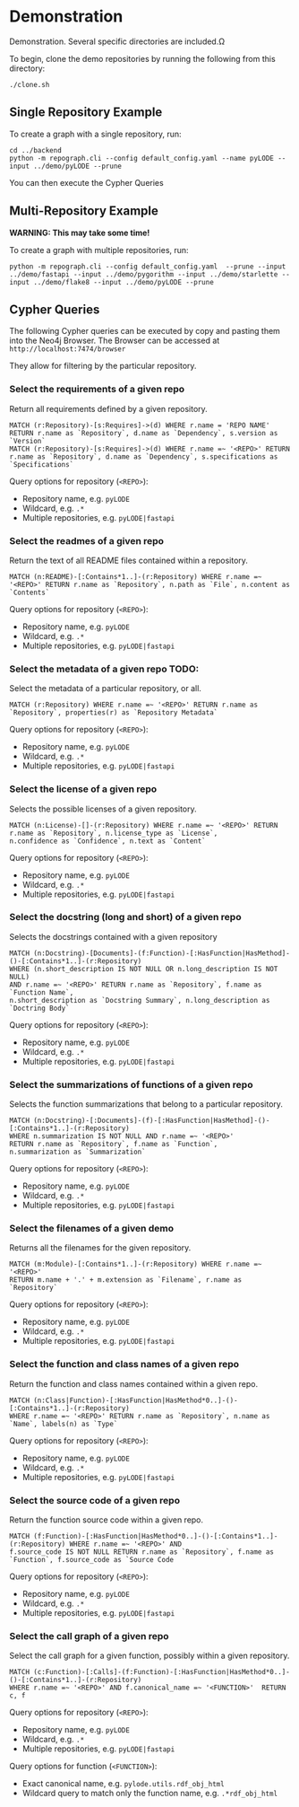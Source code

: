 # Demonstration

Demonstration. Several specific directories are included.Ω

To begin, clone the demo repositories by running the following from this directory:

```shell
./clone.sh
```

## Single Repository Example

To create a graph with a single repository, run:

```shell
cd ../backend
python -m repograph.cli --config default_config.yaml --name pyLODE --input ../demo/pyLODE --prune
```

You can then execute the Cypher Queries

## Multi-Repository Example

**WARNING: This may take some time!**

To create a graph with multiple repositories, run:

```shell
python -m repograph.cli --config default_config.yaml  --prune --input ../demo/fastapi --input ../demo/pygorithm --input ../demo/starlette --input ../demo/flake8 --input ../demo/pyLODE --prune
```

## Cypher Queries

The following Cypher queries can be executed by copy and pasting them into the
Neo4j Browser. The Browser can be accessed at `http://localhost:7474/browser`

They allow for filtering by the particular repository.

### Select the requirements of a given repo

Return all requirements defined by a given repository.

```
MATCH (r:Repository)-[s:Requires]->(d) WHERE r.name = 'REPO NAME' RETURN r.name as `Repository`, d.name as `Dependency`, s.version as `Version`
MATCH (r:Repository)-[s:Requires]->(d) WHERE r.name =~ '<REPO>' RETURN r.name as `Repository`, d.name as `Dependency`, s.specifications as `Specifications`

```

Query options for repository (`<REPO>`):

- Repository name, e.g. `pyLODE`
- Wildcard, e.g. `.*`
- Multiple repositories, e.g. `pyLODE|fastapi`

### Select the readmes of a given repo

Return the text of all README files contained within a repository.

```
MATCH (n:README)-[:Contains*1..]-(r:Repository) WHERE r.name =~ '<REPO>' RETURN r.name as `Repository`, n.path as `File`, n.content as `Contents`
```

Query options for repository (`<REPO>`):

- Repository name, e.g. `pyLODE`
- Wildcard, e.g. `.*`
- Multiple repositories, e.g. `pyLODE|fastapi`

### Select the metadata of a given repo TODO:

Select the metadata of a particular repository, or all.

```
MATCH (r:Repository) WHERE r.name =~ '<REPO>' RETURN r.name as `Repository`, properties(r) as `Repository Metadata`
```

Query options for repository (`<REPO>`):

- Repository name, e.g. `pyLODE`
- Wildcard, e.g. `.*`
- Multiple repositories, e.g. `pyLODE|fastapi`

### Select the license of a given repo

Selects the possible licenses of a given repository.

```
MATCH (n:License)-[]-(r:Repository) WHERE r.name =~ '<REPO>' RETURN r.name as `Repository`, n.license_type as `License`,
n.confidence as `Confidence`, n.text as `Content`
```

Query options for repository (`<REPO>`):

- Repository name, e.g. `pyLODE`
- Wildcard, e.g. `.*`
- Multiple repositories, e.g. `pyLODE|fastapi`

### Select the docstring (long and short) of a given repo

Selects the docstrings contained with a given repository

```
MATCH (n:Docstring)-[Documents]-(f:Function)-[:HasFunction|HasMethod]-()-[:Contains*1..]-(r:Repository)
WHERE (n.short_description IS NOT NULL OR n.long_description IS NOT NULL)
AND r.name =~ '<REPO>' RETURN r.name as `Repository`, f.name as `Function Name`,
n.short_description as `Docstring Summary`, n.long_description as `Doctring Body`
```

Query options for repository (`<REPO>`):

- Repository name, e.g. `pyLODE`
- Wildcard, e.g. `.*`
- Multiple repositories, e.g. `pyLODE|fastapi`

### Select the summarizations of functions of a given repo

Selects the function summarizations that belong to a particular repository.

```
MATCH (n:Docstring)-[:Documents]-(f)-[:HasFunction|HasMethod]-()-[:Contains*1..]-(r:Repository)
WHERE n.summarization IS NOT NULL AND r.name =~ '<REPO>'
RETURN r.name as `Repository`, f.name as `Function`,
n.summarization as `Summarization`
```

Query options for repository (`<REPO>`):

- Repository name, e.g. `pyLODE`
- Wildcard, e.g. `.*`
- Multiple repositories, e.g. `pyLODE|fastapi`

### Select the filenames of a given demo

Returns all the filenames for the given repository.

```
MATCH (m:Module)-[:Contains*1..]-(r:Repository) WHERE r.name =~ '<REPO>'
RETURN m.name + '.' + m.extension as `Filename`, r.name as `Repository`
```

Query options for repository (`<REPO>`):

- Repository name, e.g. `pyLODE`
- Wildcard, e.g. `.*`
- Multiple repositories, e.g. `pyLODE|fastapi`

### Select the function and class names of a given repo

Return the function and class names contained within a given repo.

```
MATCH (n:Class|Function)-[:HasFunction|HasMethod*0..]-()-[:Contains*1..]-(r:Repository)
WHERE r.name =~ '<REPO>' RETURN r.name as `Repository`, n.name as `Name`, labels(n) as `Type`
```

Query options for repository (`<REPO>`):

- Repository name, e.g. `pyLODE`
- Wildcard, e.g. `.*`
- Multiple repositories, e.g. `pyLODE|fastapi`

### Select the source code of a given repo

Return the function source code within a given repo.

```
MATCH (f:Function)-[:HasFunction|HasMethod*0..]-()-[:Contains*1..]-(r:Repository) WHERE r.name =~ '<REPO>' AND
f.source_code IS NOT NULL RETURN r.name as `Repository`, f.name as `Function`, f.source_code as `Source Code
```

Query options for repository (`<REPO>`):

- Repository name, e.g. `pyLODE`
- Wildcard, e.g. `.*`
- Multiple repositories, e.g. `pyLODE|fastapi`

### Select the call graph of a given repo

Select the call graph for a given function, possibly within a given repository.

```
MATCH (c:Function)-[:Calls]-(f:Function)-[:HasFunction|HasMethod*0..]-()-[:Contains*1..]-(r:Repository)
WHERE r.name =~ '<REPO>' AND f.canonical_name =~ '<FUNCTION>'  RETURN c, f
```

Query options for repository (`<REPO>`):

- Repository name, e.g. `pyLODE`
- Wildcard, e.g. `.*`
- Multiple repositories, e.g. `pyLODE|fastapi`

Query options for function (`<FUNCTION>`):

- Exact canonical name, e.g. `pylode.utils.rdf_obj_html`
- Wildcard query to match only the function name, e.g. `.*rdf_obj_html`
